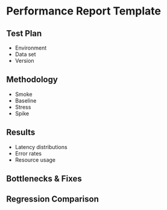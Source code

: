 # Performance Report Template

## Test Plan
- Environment
- Data set
- Version

## Methodology
- Smoke
- Baseline
- Stress
- Spike

## Results
- Latency distributions
- Error rates
- Resource usage

## Bottlenecks & Fixes

## Regression Comparison
